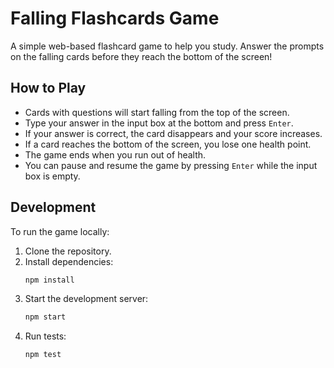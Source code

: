 # Falling Flashcards Game

A simple web-based flashcard game to help you study. Answer the prompts on the falling cards before they reach the bottom of the screen!

## How to Play

-   Cards with questions will start falling from the top of the screen.
-   Type your answer in the input box at the bottom and press `Enter`.
-   If your answer is correct, the card disappears and your score increases.
-   If a card reaches the bottom of the screen, you lose one health point.
-   The game ends when you run out of health.
-   You can pause and resume the game by pressing `Enter` while the input box is empty.

## Development

To run the game locally:

1.  Clone the repository.
2.  Install dependencies:
    ```bash
    npm install
    ```
3.  Start the development server:
    ```bash
    npm start
    ```
4.  Run tests:
    ```bash
    npm test
    ```

